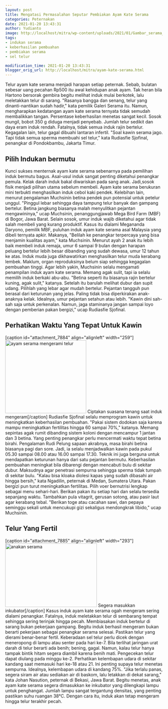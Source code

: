 ```yaml
---
layout: post
title: Mengatasi Permasalahan Seputar Pembiakan Ayam Kate Serama
categories: Peternakan
date: 2021-01-20 13:43:31
author: Yudianto
image: http://localhost/mitra/wp-content/uploads/2021/01/Gambar_serama_1024x730.jpg
tags:
- indukan serama
- keberhasilan pembuahan
- pembiakan serama
- sel telur

modification_time: 2021-01-20 13:43:31
blogger_orig_url: http://localhost/mitra/ayam-kate-serama.html
---
```


Telur ayam kate serama menjadi harapan setiap peternak. Sebab, bulatan sebesar uang pecahan Rp500 itu awal kehidupan anak ayam. Tak heran bila Hartono bersorak gembira begitu melihat induk mulai berkotek, lalu meletakkan telur di sarang. "Rasanya bangga dan senang, telur yang dinanti-nantikan sudah hadir," kata pemilik Galeri Serama itu.
Namun, mengharapkan kedatangan ayam kate serama ternyata tidak semudah membalikkan tangan. Persentase keberhasilan menetas sangat kecil. Sosok mungil, bobot 350 g diduga menjadi penyebab. Jumlah telur sedikit dan daya eram induk rendah. Fatalnya, tidak semua induk rajin bertelur.
Kegagalan lain, telur gagal dibuahi lantaran infertil. "Soal kawin serama jago. Tapi tidak semua sperma membuahi sel telur," kata Rudiasfie Sjofinal, penangkar di Pondokbambu, Jakarta Timur.
<h2 id="Indukan">Pilih Indukan bermutu</h2>
Kunci sukses menternak ayam kate serama sebenarnya pada pemilihan induk bermutu bagus. Asal-usul induk sangat penting diketahui penangkar pemula. Kelak darah induk bakal diwariskan pada sang anak. Jadi,sosok fisik menjadi pilihan utama sebelum membeli.
Ayam kate serama berukuran mini terbukti menghasilkan induk cebol kaki pendek. Kelebihan lain, menurut pengalaman Muchsinin betina pendek pun potensial untuk petelur unggul. "Pinggul lebar sehingga daya tampung telur banyak dan gampang bertelur. Betina jangkung biasanya malah menyulitkan pejantan mengawininya," ucap Muchsinin, penanggungjawab Mega Bird Farm (MBF) di Bogor, Jawa Barat.
Selain sosok, umur induk wajib diketahui agar tidak salah membeli yang kurang produktif. Kasus itu dialami Megananda Daryono, pemilik MBF, puluhan induk ayam kate serama asal Malaysia yang dibeli ternyata apkir. Makanya, "Belilah ke penangkar terpercaya yang bisa menjamin kualitas ayam," kata Muchsinin.
Menurut ayah 2 anak itu lebih baik membeli induk remaja, umur 6 sampai 9 bulan dengan harapan peluang bertelur lebih besar dibanding yang sudah dewasa, umur 12 tahun ke atas. Induk muda juga dikhawatirkan menghasilkan telur muda kerabang lembek. Maklum, organ reproduksinya belum siap sehingga kegagalan pembuahan tinggi.
Agar lebih yakin, Muchsinin selalu mengamati penampilan induk ayam kate serama. Memang agak sulit, tapi ia selalu memilih induk berkaki abu-abu. "Betina seperti itu biasanya rajin bertelur kuning, agak sulit," katanya. Setelah itu barulah melihat dubur dan supit udang. Pilihlah yang lebar agar mudah bertelur.
Pejantan tangguh pun berasal dari keturunan yang jelas. Paling tidak bisa diperkirakan anak-anaknya kelak. Idealnya, umur pejantan setahun atau lebih. "Kawin dini sah-sah saja untuk perkenalan. Namun, jaga staminanya jangan sampai loyo dengan pemberian pakan bergizi," ucap Rudiasfie Sjofinal.
<h2 id="kawin">Perhatikan Waktu Yang Tepat Untuk Kawin</h2>
[caption id="attachment_7884" align="alignleft" width="259"]<a href="http://127.0.0.1/mitra/wp-content/uploads/2021/01/Gambar_serama1_853x768.jpg"><img class=" wp-image-7884" src="http://127.0.0.1/mitra/wp-content/uploads/2021/01/Gambar_serama1_853x768.jpg" alt="ayam serama mengerami telur" width="259" height="233" /></a> Ciptakan suasana tenang saat induk mengeram[/caption]
Rudiasfie Sjofinal selalu memprogram kawin untuk meningkatkan keberhasilan pembuahan. "Pakai sistem dodokan saja karena mampu meningkatkan fertilitas hingga 60 sampai 70%," katanya. Memang sepintas agak rumit dibanding sistem koloni dengan mencampur 1 jantan dan 3 betina.
Yang penting penangkar perlu mencermati waktu tepat betina birahi. Pengalaman Rudi Pelung sapaan akrabnya, masa birahi betina biasanya pagi dan sore. Jadi, ia selalu menjadwalkan kawin pada pukul 05.30 sampai 08.00 atau 16.00 sampai 17.30. Teknik ini juga berguna untuk mendapatkan keturunan hanya dari satu pejantan bermutu.
Keberhasilan pembuahan meningkat bila dibarengi dengan mencabuti bulu di sekitar dubur. Maksudnya agar penetrasi sempurna sehingga sperma tidak tumpah di sekitar bulu. "Kalau bisa kloaka diolesi kapas yang sudah dibasahi air hingga bersih," kata Ngadilin, peternak di Medan, Sumatera Utara.
Pakan bergizi pun turut meningkatkan fertilitas. Pilih voer bernutrisi lengkap sebagai menu sehari-hari. Berikan pakan itu setiap hari dan selalu tersedia sepanjang waktu. Tambahkan pula vitagrit, gerusan sotong, atau pasir laut agar kerabang tebal. "Berikan toge atau cacahan sawi, dan pepaya seminggu sekali untuk mencukupi gizi sekaligus mendongkrak libido," ucap Muchsinin.
<h2 id="benih">Telur Yang Fertil</h2>
[caption id="attachment_7885" align="alignleft" width="293"]<a href="http://127.0.0.1/mitra/wp-content/uploads/2021/01/Gambar_serama2_1024x709.jpg"><img class=" wp-image-7885" src="http://127.0.0.1/mitra/wp-content/uploads/2021/01/Gambar_serama2_1024x709.jpg" alt="anakan serama" width="293" height="203" /></a> Segera masukkan inkubator[/caption]
Kasus induk ayam kate serama ogah mengeram sering dialami penangkar. Fatalnya, induk meletakkan telur di sembarang tempat sehingga sering terinjak hingga pecah. Membiasakan induk bertelur di sarang bukan pekerjaan gampang.
Begitu induk berhasil mengeram bukan berarti pekerjaan sebagai penangkar serama selesai. Pastikan telur yang dierami benar-benar fertil. Keberadaan sel telur perlu dicek dengan meneropong di lampu atau senter pada hari ke-7.
Bila terlihat jaringan urat darah di telur berarti ada benih; bening, gagal. Namun, kalau telur hanya tampak bintik hitam segera diambil karena benih mati. Pengecekan telur dapat diulang pada minggu ke-2.
Perhatikan kelembapan udara di sekitar kandang saat memasuki hari ke-18 atau 21. Ini penting supaya telur menetas sempurna. Idealnya, kelembapan udara di kandang 75%. "Jika terlalu panas, segera siram air atau sediakan air di baskom, lalu letakkan di dekat sarang," kata Johan Nasution, peternak di Bekasi, Jawa Barat.
Begitu menetas, anak ayam kate serama segera dimasukkan ke inkubator yang dilengkapi lampu untuk penghangat. Jumlah lampu sangat tergantung densitas, yang penting pastikan suhu ruangan 38°C. Dengan cara itu, induk akan tetap mengeram hingga telur terakhir pecah.
